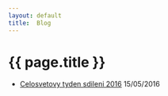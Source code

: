 ```yaml
---
layout: default
title:  Blog
---
```


# {{ page.title }}

- [Celosvetovy tyden sdileni 2016](tyden-sdileni-2016.html) 15/05/2016


